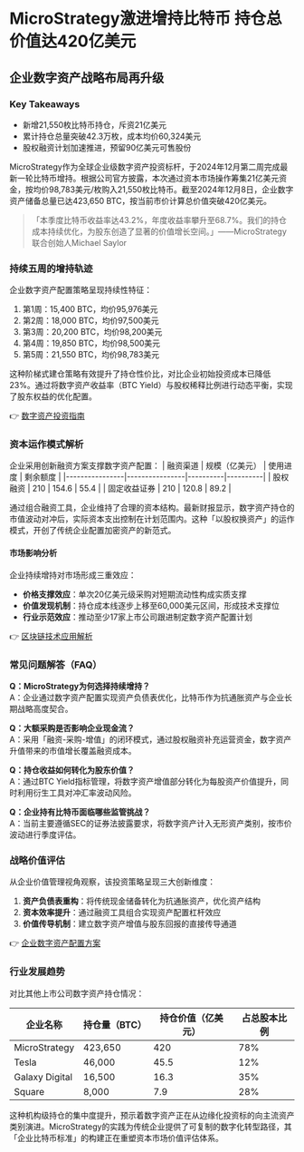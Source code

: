 # MicroStrategy激进增持比特币 持仓总价值达420亿美元

## 企业数字资产战略布局再升级

### Key Takeaways
- 新增21,550枚比特币持仓，斥资21亿美元
- 累计持仓总量突破42.3万枚，成本均价60,324美元
- 股权融资计划加速推进，预留90亿美元可售股份

MicroStrategy作为全球企业级数字资产投资标杆，于2024年12月第二周完成最新一轮比特币增持。根据公司官方披露，本次通过资本市场操作筹集21亿美元资金，按均价98,783美元/枚购入21,550枚比特币。截至2024年12月8日，企业数字资产储备总量已达423,650 BTC，按当前市价计算总价值突破420亿美元。

> 「本季度比特币收益率达43.2%，年度收益率攀升至68.7%。我们的持仓成本持续优化，为股东创造了显著的价值增长空间。」——MicroStrategy联合创始人Michael Saylor

### 持续五周的增持轨迹
企业数字资产配置策略呈现持续性特征：
1. 第1周：15,400 BTC，均价95,976美元
2. 第2周：18,000 BTC，均价97,500美元
3. 第3周：20,200 BTC，均价98,200美元
4. 第4周：19,850 BTC，均价98,500美元
5. 第5周：21,550 BTC，均价98,783美元

这种阶梯式建仓策略有效提升了持仓性价比，对比企业初始投资成本已降低23%。通过将数字资产收益率（BTC Yield）与股权稀释比例进行动态平衡，实现了股东权益的优化配置。

👉 [数字资产投资指南](https://bit.ly/okx_welcome)

### 资本运作模式解析
企业采用创新融资方案支撑数字资产配置：
| 融资渠道       | 规模（亿美元） | 使用进度 | 剩余额度 |
|----------------|----------------|----------|----------|
| 股权融资       | 210            | 154.6    | 55.4     |
| 固定收益证券   | 210            | 120.8    | 89.2     |

通过组合融资工具，企业维持了合理的资本结构。最新财报显示，数字资产持仓的市值波动对冲后，实际资本支出控制在计划范围内。这种「以股权换资产」的运作模式，开创了传统企业配置加密资产的新范式。

#### 市场影响分析
企业持续增持对市场形成三重效应：
- **价格支撑效应**：单次20亿美元级采购对短期流动性构成实质支撑
- **价值发现机制**：持仓成本线逐步上移至60,000美元区间，形成技术支撑位
- **行业示范效应**：推动至少17家上市公司跟进制定数字资产配置计划

👉 [区块链技术应用解析](https://bit.ly/okx_welcome)

### 常见问题解答（FAQ）
**Q：MicroStrategy为何选择持续增持？**  
A：企业通过数字资产配置实现资产负债表优化，比特币作为抗通胀资产与企业长期战略高度契合。

**Q：大额采购是否影响企业现金流？**  
A：采用「融资-采购-增值」的闭环模式，通过股权融资补充运营资金，数字资产升值带来的市值增长覆盖融资成本。

**Q：持仓收益如何转化为股东价值？**  
A：通过BTC Yield指标管理，将数字资产增值部分转化为每股资产价值提升，同时利用衍生工具对冲汇率波动风险。

**Q：企业持有比特币面临哪些监管挑战？**  
A：当前主要遵循SEC的证券法披露要求，将数字资产计入无形资产类别，按市价波动进行季度评估。

### 战略价值评估
从企业价值管理视角观察，该投资策略呈现三大创新维度：
1. **资产负债表重构**：将传统现金储备转化为抗通胀资产，优化资产结构
2. **资本效率提升**：通过融资工具组合实现资产配置杠杆效应
3. **价值传导机制**：建立数字资产增值与股东回报的直接传导通道

👉 [企业数字资产配置方案](https://bit.ly/okx_welcome)

### 行业发展趋势
对比其他上市公司数字资产持仓情况：

| 企业名称       | 持仓量（BTC） | 持仓价值（亿美元） | 占总股本比例 |
|----------------|---------------|---------------------|--------------|
| MicroStrategy  | 423,650       | 420                 | 78%          |
| Tesla          | 46,000        | 45.5                | 12%          |
| Galaxy Digital | 16,500        | 16.3                | 35%          |
| Square         | 8,000         | 7.9                 | 28%          |

这种机构级持仓的集中度提升，预示着数字资产正在从边缘化投资标的向主流资产类别演进。MicroStrategy的实践为传统企业提供了可复制的数字化转型路径，其「企业比特币标准」的构建正在重塑资本市场价值评估体系。
